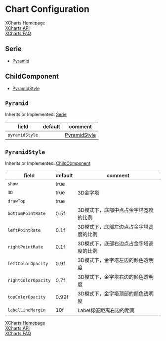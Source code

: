 # Chart Configuration

[XCharts Homepage](https://github.com/XCharts-Team/XCharts)</br>
[XCharts API](XChartsAPI-EN.md)</br>
[XCharts FAQ](XChartsFAQ-EN.md)

## Serie

- [Pyramid](#Pyramid)

## ChildComponent

- [PyramidStyle](#PyramidStyle)

## `Pyramid`

Inherits or Implemented: [Serie](#Serie)

|field|default|comment|
|--|--|--|
| `pyramidStyle` | |  [PyramidStyle](PyramidStyle)|

## `PyramidStyle`

Inherits or Implemented: [ChildComponent](#ChildComponent)

|field|default|comment|
|--|--|--|
| `show` |true |  |
| `3D` |true | 3D金字塔 |
| `drawTop` |true |  |
| `bottomPointRate` |0.5f | 3D模式下，底部中点占金字塔宽度的比例 |
| `leftPointRate` |0.1f | 3D模式下，底部左边点占金字塔高度的比例 |
| `rightPointRate` |0.1f | 3D模式下，底部右边点占金字塔高度的比例 |
| `leftColorOpacity` |0.9f | 3D模式下，金字塔左边的颜色透明度 |
| `rightColorOpacity` |0.7f | 3D模式下，金字塔右边的颜色透明度 |
| `topColorOpacity` |0.99f | 3D模式下，金字塔顶部的颜色透明度 |
| `labelLineMargin` |10f | Label标签距离右边的距离 |

[XCharts Homepage](https://github.com/XCharts-Team/XCharts)</br>
[XCharts API](XChartsAPI-EN.md)</br>
[XCharts FAQ](XChartsFAQ-EN.md)
